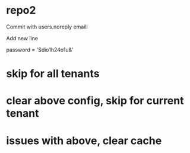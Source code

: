 # repo2

Commit with users.noreply emaill

Add new line

password = 'Sdio1h24o1u&'

# skip for all tenants
# clear above config, skip for current tenant
# issues with above, clear cache
